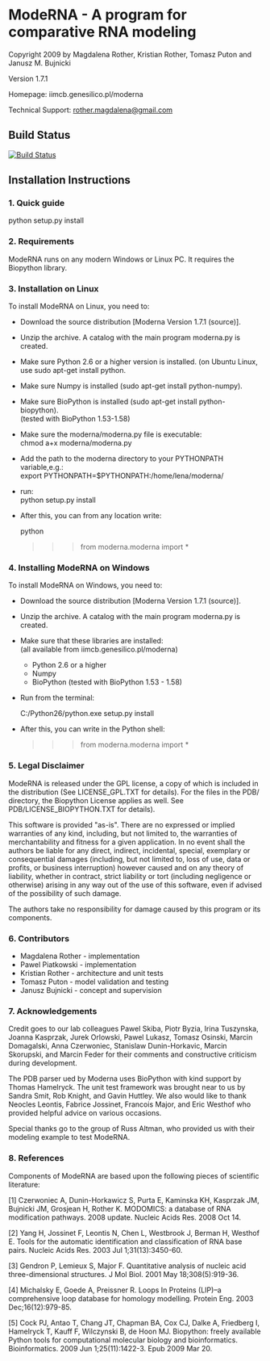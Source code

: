 
# ModeRNA - A program for comparative RNA modeling

Copyright 2009 by Magdalena Rother, Kristian Rother, Tomasz Puton and Janusz M. Bujnicki

Version 1.7.1

Homepage: iimcb.genesilico.pl/moderna

Technical Support: rother.magdalena@gmail.com

## Build Status
[![Build Status](https://travis-ci.org/lenarother/moderna.svg?branch=master)](https://travis-ci.org/lenarother/moderna)

## Installation Instructions

### 1. Quick guide
 
   python setup.py install

### 2. Requirements

ModeRNA runs on any modern Windows or Linux PC. It requires the Biopython library.

### 3. Installation on Linux

To install ModeRNA on Linux, you need to:

* Download the source distribution [Moderna Version 1.7.1 (source)].
* Unzip the archive. A catalog with the main program moderna.py is created.
* Make sure Python 2.6 or a higher version is installed. (on Ubuntu Linux, use sudo apt-get install python.
* Make sure Numpy is installed (sudo apt-get install python-numpy).
* Make sure BioPython is installed (sudo apt-get install python-biopython).<br> (tested with BioPython 1.53-1.58)
* Make sure the moderna/moderna.py file is executable: <br> chmod a+x moderna/moderna.py
* Add the path to the moderna directory to your PYTHONPATH variable,e.g.: <br> export PYTHONPATH=$PYTHONPATH:/home/lena/moderna/
* run:<br> python setup.py install
* After this, you can from any location write:

    python
    >>> from moderna.moderna import *

### 4. Installing ModeRNA on Windows

To install ModeRNA on Windows, you need to:

* Download the source distribution [Moderna Version 1.7.1 (source)].
* Unzip the archive. A catalog with the main program moderna.py is created.
* Make sure that these libraries are installed:<br> (all available from iimcb.genesilico.pl/moderna)
  * Python 2.6 or a higher
  * Numpy
  * BioPython (tested with BioPython 1.53 - 1.58)

* Run from the terminal:

    C:/Python26/python.exe setup.py install

* After this, you can write in the Python shell:

    >>> from moderna.moderna import *


### 5. Legal Disclaimer

ModeRNA is released under the GPL license, a copy of which is included in 
the distribution (See LICENSE_GPL.TXT for details). For the files in the 
PDB/ directory, the Biopython License applies as well. 
See PDB/LICENSE_BIOPYTHON.TXT for details).

This software is provided "as-is". There are no expressed or implied 
warranties of any kind, including, but not limited to, the warranties of 
merchantability and fitness for a given application. In no event shall 
the authors be liable for any direct, indirect, incidental, special, 
exemplary or consequential damages (including, but not limited to, loss 
of use, data or profits, or business interruption) however caused and on 
any theory of liability, whether in contract, strict liability or tort 
(including negligence or otherwise) arising in any way out of the use 
of this software, even if advised of the possibility of such damage.

The authors take no responsibility for damage caused by this program 
or its components. 


### 6. Contributors

* Magdalena Rother   - implementation
* Pawel Piatkowski   - implementation
* Kristian Rother    - architecture and unit tests
* Tomasz Puton       - model validation and testing
* Janusz Bujnicki    - concept and supervision


### 7. Acknowledgements

Credit goes to our lab colleagues Pawel Skiba, Piotr Byzia, Irina Tuszynska, 
Joanna Kasprzak, Jurek Orlowski, Pawel Lukasz, Tomasz Osinski, Marcin 
Domagalski, Anna Czerwoniec, Stanislaw Dunin-Horkavic, Marcin Skorupski, 
and Marcin Feder for their comments and constructive criticism during 
development. 

The PDB parser ued by Moderna uses BioPython with kind support by 
Thomas Hamelryck. The unit test framework was brought near to us by 
Sandra Smit, Rob Knight, and Gavin Huttley. We also would like to thank 
Neocles Leontis, Fabrice Jossinet, Francois Major, and Eric Westhof who 
provided helpful advice on various occasions.

Special thanks go to the group of Russ Altman, who provided us with 
their modeling example to test ModeRNA.


### 8. References

Components of ModeRNA are based upon the following pieces of scientific literature:

[1] Czerwoniec A, Dunin-Horkawicz S, Purta E, Kaminska KH, Kasprzak JM, Bujnicki JM, Grosjean H, Rother K. MODOMICS: a database of RNA modification pathways. 2008 update. Nucleic Acids Res. 2008 Oct 14.

[2] Yang H, Jossinet F, Leontis N, Chen L, Westbrook J, Berman H, Westhof E. Tools for the automatic identification and classification of RNA base pairs. Nucleic Acids Res. 2003 Jul 1;31(13):3450-60.

[3] Gendron P, Lemieux S, Major F. Quantitative analysis of nucleic acid three-dimensional structures. J Mol Biol. 2001 May 18;308(5):919-36.

[4] Michalsky E, Goede A, Preissner R. Loops In Proteins (LIP)–a comprehensive loop database for homology modelling. Protein Eng. 2003 Dec;16(12):979-85.

[5] Cock PJ, Antao T, Chang JT, Chapman BA, Cox CJ, Dalke A, Friedberg I, Hamelryck T, Kauff F, Wilczynski B, de Hoon MJ. Biopython: freely available Python tools for computational molecular biology and bioinformatics. Bioinformatics. 2009 Jun 1;25(11):1422-3. Epub 2009 Mar 20.

